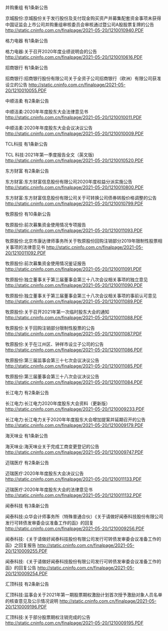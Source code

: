 并购重组 有1条新公告 

京城股份:京城股份关于发行股份及支付现金购买资产并募集配套资金事项未获得中国证监会上市公司并购重组审核委员会审核通过暨公司A股股票复牌的公告 http://static.cninfo.com.cn/finalpage/2021-05-20/1210010940.PDF 

格力电器 有1条新公告 

格力电器:关于召开2020年度业绩说明会的公告 http://static.cninfo.com.cn/finalpage/2021-05-20/1210010616.PDF 

招商银行 有1条新公告 

招商银行:招商银行股份有限公司关于全资子公司招商银行（欧洲）有限公司获准设立的公告 http://static.cninfo.com.cn/finalpage/2021-05-20/1210010055.PDF 

中顺洁柔 有2条新公告 

中顺洁柔:2020年年度股东大会法律意见书 http://static.cninfo.com.cn/finalpage/2021-05-20/1210010011.PDF 

中顺洁柔:2020年年度股东大会会议决议公告 http://static.cninfo.com.cn/finalpage/2021-05-20/1210010009.PDF 

TCL科技 有1条新公告 

TCL 科技:2021年第一季度报告全文（英文版) http://static.cninfo.com.cn/finalpage/2021-05-20/1210010520.PDF 

东方财富 有2条新公告 

东方财富:东方财富信息股份有限公司2020年度权益分派实施公告 http://static.cninfo.com.cn/finalpage/2021-05-20/1210010800.PDF 

东方财富:东方财富信息股份有限公司关于可转换公司债券转股价格调整的公告 http://static.cninfo.com.cn/finalpage/2021-05-20/1210010799.PDF 

牧原股份 有10条新公告 

牧原股份:前次募集资金使用情况专项报告 http://static.cninfo.com.cn/finalpage/2021-05-20/1210011093.PDF 

牧原股份:北京市康达律师事务所关于牧原股份回购注销部分2019年限制性股票相关事项的法律意见书 http://static.cninfo.com.cn/finalpage/2021-05-20/1210011092.PDF 

牧原股份:前次募集资金使用情况鉴证报告 http://static.cninfo.com.cn/finalpage/2021-05-20/1210011091.PDF 

牧原股份:独立董事关于第三届董事会第三十八次会议相关事项的独立意见 http://static.cninfo.com.cn/finalpage/2021-05-20/1210011090.PDF 

牧原股份:独立董事关于第三届董事会第三十八次会议相关事项的事前认可意见 http://static.cninfo.com.cn/finalpage/2021-05-20/1210011089.PDF 

牧原股份:关于召开2021年第一次临时股东大会的通知 http://static.cninfo.com.cn/finalpage/2021-05-20/1210011088.PDF 

牧原股份:关于回购注销部分限制性股票的公告 http://static.cninfo.com.cn/finalpage/2021-05-20/1210011087.PDF 

牧原股份:关于在江州区、钟祥市设立子公司的公告 http://static.cninfo.com.cn/finalpage/2021-05-20/1210011086.PDF 

牧原股份:第三届监事会第三十七次会议决议公告 http://static.cninfo.com.cn/finalpage/2021-05-20/1210011085.PDF 

牧原股份:第三届董事会第三十八次会议决议公告 http://static.cninfo.com.cn/finalpage/2021-05-20/1210011084.PDF 

长江电力 有2条新公告 

长江电力:长江电力2020年度股东大会资料（更新版） http://static.cninfo.com.cn/finalpage/2021-05-20/1210009233.PDF 

长江电力:长江电力关于2020年年度股东大会增加提案并延期召开的公告 http://static.cninfo.com.cn/finalpage/2021-05-20/1210009179.PDF 

海天味业 有1条新公告 

海天味业:海天味业关于完成工商变更登记的公告 http://static.cninfo.com.cn/finalpage/2021-05-20/1210009747.PDF 

迈瑞医疗 有2条新公告 

迈瑞医疗:2020年年度股东大会决议公告 http://static.cninfo.com.cn/finalpage/2021-05-20/1210011133.PDF 

迈瑞医疗:2020年年度股东大会的法律意见书 http://static.cninfo.com.cn/finalpage/2021-05-20/1210011132.PDF 

闻泰科技 有3条新公告 

闻泰科技:众华会计师事务所（特殊普通合伙）《关于请做好闻泰科技股份有限公司发行可转债发审委会议准备工作的函》的回复 http://static.cninfo.com.cn/finalpage/2021-05-20/1210009256.PDF 

闻泰科技:《关于请做好闻泰科技股份有限公司发行可转债发审委会议准备工作的函》之回复报告 http://static.cninfo.com.cn/finalpage/2021-05-20/1210009255.PDF 

闻泰科技:《关于请做好闻泰科技股份有限公司发行可转债发审委会议准备工作的函》的回复公告 http://static.cninfo.com.cn/finalpage/2021-05-20/1210009254.PDF 

汇顶科技 有2条新公告 

汇顶科技:监事会关于2021年第一期股票期权激励计划首次授予激励对象人员名单的核查意见及公示情况说明 http://static.cninfo.com.cn/finalpage/2021-05-20/1210009196.PDF 

汇顶科技:关于部分股票期权注销完成的公告 http://static.cninfo.com.cn/finalpage/2021-05-20/1210009195.PDF 

